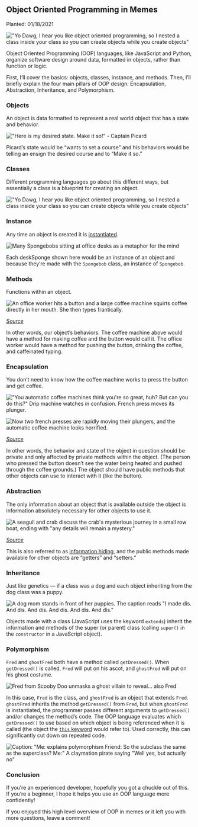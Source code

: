 ## Object Oriented Programming in Memes

Planted: 01/18/2021

!["Yo Dawg, I hear you like object oriented programming, so I nested a class inside your class so you can create objects while you create objects"](https://images.abbeyperini.com/OOP-memes/dawg.jpg)

Object Oriented Programming (OOP) languages, like JavaScript and Python, organize software design around data, formatted in objects, rather than function or logic.

First, I’ll cover the basics: objects, classes, instance, and methods. Then, I’ll briefly explain the four main pillars of OOP design: Encapsulation, Abstraction, Inheritance, and Polymorphism.

### Objects

An object is data formatted to represent a real world object that has a state and behavior.

!["Here is my desired state. Make it so!" - Captain Picard](https://images.abbeyperini.com/OOP-memes/picard.jpeg)

Picard’s state would be “wants to set a course” and his behaviors would be telling an ensign the desired course and to “Make it so.”

### Classes

Different programming languages go about this different ways, but essentially a class is a blueprint for creating an object.

!["Yo Dawg, I hear you like object oriented programming, so I nested a class inside your class so you can create objects while you create objects"](https://images.abbeyperini.com/OOP-memes/dawg.jpg)

### Instance

Any time an object is created it is [instantiated](https://www.crondose.com/2016/07/what-does-instantiation-mean/).

![Many Spongebobs sitting at office desks as a metaphor for the mind](https://images.abbeyperini.com/OOP-memes/sponge.jpeg)

Each deskSponge shown here would be an instance of an object and because they’re made with the `Spongebob` class, an instance of `Spongebob`.

### Methods

Functions within an object.

![An office worker hits a button and a large coffee machine squirts coffee directly in her mouth. She then types frantically.](https://images.abbeyperini.com/OOP-memes/coffee.gif)

*[Source](https://www.behance.net/qaisicle)*

In other words, our object’s behaviors. The coffee machine above would have a method for making coffee and the button would call it. The office worker would have a method for pushing the button, drinking the coffee, and caffeinated typing.

### Encapsulation

You don’t need to know how the coffee machine works to press the button and get coffee.

!["You automatic coffee machines think you're so great, huh? But can you do this?" Drip machine watches in confusion. French press moves its plunger.](https://images.abbeyperini.com/OOP-memes/french.gif)

![Now two french presses are rapidly moving their plungers, and the automatic coffee machine looks horrified.](https://images.abbeyperini.com/OOP-memes/frenchies.gif)

*[Source](https://lolnein.com/2019/10/29/coffeemachinevsfrenchpress/)*

In other words, the behavior and state of the object in question should be private and only affected by private methods within the object. (The person who pressed the button doesn’t see the water being heated and pushed through the coffee grounds.) The object should have public methods that other objects can use to interact with it (like the button).

### Abstraction

The only information about an object that is available outside the object is information absolutely necessary for other objects to use it.

![A seagull and crab discuss the crab's mysterious journey in a small row boat, ending with "any details will remain a mystery."](https://images.abbeyperini.com/OOP-memes/crab.png)

*[Source](http://www.poorlydrawnlines.com/comic/your-story/)*

This is also referred to as [information hiding](https://en.wikipedia.org/wiki/Encapsulation_(computer_programming)#An_information-hiding_mechanism), and the public methods made available for other objects are “getters” and “setters.”

### Inheritance

Just like genetics — if a class was a dog and each object inheriting from the dog class was a puppy.

![A dog mom stands in front of her puppies. The caption reads "I made dis. And dis. And dis. And dis. And dis. And dis."](https://images.abbeyperini.com/OOP-memes/made.jpg)

Objects made with a class (JavaScript uses the keyword `extends`) inherit the information and methods of the super (or parent) class (calling `super()` in the `constructor` in a JavaScript object).

### Polymorphism

`Fred` and `ghostFred` both have a method called `getDressed()`. When `getDressed()` is called, `Fred` will put on his ascot, and `ghostFred` will put on his ghost costume.

![Fred from Scooby Doo unmasks a ghost villain to reveal... also Fred](https://images.abbeyperini.com/OOP-memes/ghost.jpg)

In this case, `Fred` is the class, and `ghostFred` is an object that extends `Fred`. `ghostFred` inherits the method `getDressed()` from `Fred`, but when `ghostFred` is instantiated, the programmer passes different arguments to `getDressed()` and/or changes the method’s code. The OOP language evaluates which `getDressed()` to use based on which object is being referenced when it is called (the object the [`this` keyword](https://www.w3schools.com/js/js_this.asp) would refer to). Used correctly, this can significantly cut down on repeated code.

![Caption: "Me: explains polymorphism Friend: So the subclass the same as the superclass? Me:" A claymation pirate saying "Well yes, but actually no"](https://images.abbeyperini.com/OOP-memes/pirate.jpg)

### Conclusion

If you’re an experienced developer, hopefully you got a chuckle out of this. If you’re a beginner, I hope it helps you use an OOP language more confidently!

If you enjoyed this high level overview of OOP in memes or it left you with more questions, leave a comment!
